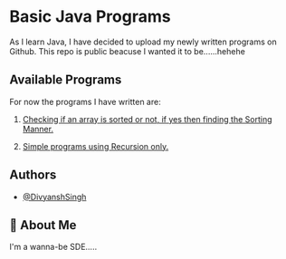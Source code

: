 # Basic Java Programs

As I learn Java, I have decided to upload my newly written programs on Github.
This repo is public beacuse I wanted it to be......hehehe



## Available Programs

For now the programs I have written are:


1. [Checking if an array is sorted or not, if yes then finding the Sorting Manner.](https://github.com/divyansh0260/BasicJavaProjects/blob/main/01-ArraySorting.java)

2. [Simple programs using Recursion only.](https://github.com/divyansh0260/BasicJavaProjects/blob/main/02%20-%20Recursion.java)



## Authors

- [@DivyanshSingh](https://www.github.com/divyansh0260)


## 🚀 About Me
I'm a wanna-be SDE.....
